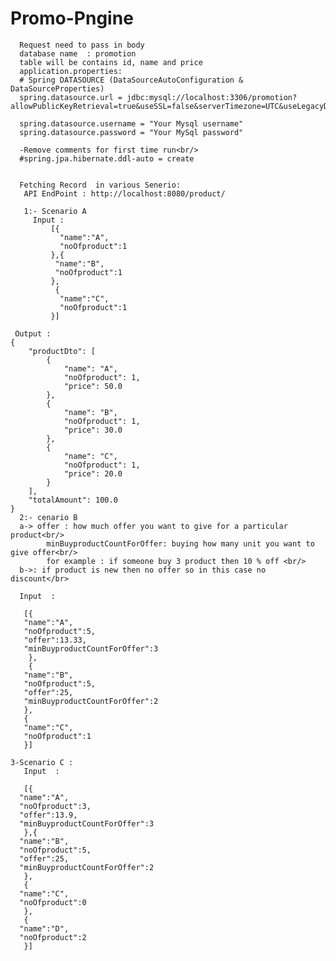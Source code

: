 # Promo-Pngine
      Request need to pass in body
      database name  : promotion
      table will be contains id, name and price
      application.properties:
      # Spring DATASOURCE (DataSourceAutoConfiguration & DataSourceProperties)
      spring.datasource.url = jdbc:mysql://localhost:3306/promotion?allowPublicKeyRetrieval=true&useSSL=false&serverTimezone=UTC&useLegacyDatetimeCode=false

      spring.datasource.username = "Your Mysql username"
      spring.datasource.password = "Your MySql password"
   
      -Remove comments for first time run<br/>
      #spring.jpa.hibernate.ddl-auto = create
      
  
      Fetching Record  in various Senerio:
       API EndPoint : http://localhost:8080/product/
       
       1:- Scenario A
         Input :
             [{
               "name":"A",
               "noOfproduct":1
             },{
              "name":"B",
              "noOfproduct":1
             },
              {
               "name":"C",
               "noOfproduct":1
             }]
 
     Output : 
    {
        "productDto": [
            {
                "name": "A",
                "noOfproduct": 1,
                "price": 50.0
            },
            {
                "name": "B",
                "noOfproduct": 1,
                "price": 30.0
            },
            {
                "name": "C",
                "noOfproduct": 1,
                "price": 20.0
            }
        ],
        "totalAmount": 100.0
    }
      2:- cenario B
      a-> offer : how much offer you want to give for a particular product<br/>
            minBuyproductCountForOffer: buying how many unit you want to give offer<br/>
            for example : if someone buy 3 product then 10 % off <br/>
      b->: if product is new then no offer so in this case no discount</br>
      
      Input  : 
      
       [{
       "name":"A",
       "noOfproduct":5,
       "offer":13.33,
       "minBuyproductCountForOffer":3
        },
        {
       "name":"B",
       "noOfproduct":5,
       "offer":25,
       "minBuyproductCountForOffer":2
       },
       {
       "name":"C",
       "noOfproduct":1
       }]
       
    3-Scenario C :
       Input  :
       
       [{
      "name":"A",
      "noOfproduct":3,
      "offer":13.9,
      "minBuyproductCountForOffer":3
       },{
      "name":"B",
      "noOfproduct":5,
      "offer":25,
      "minBuyproductCountForOffer":2
       },
       {
      "name":"C",
      "noOfproduct":0
       },
       {
      "name":"D",
      "noOfproduct":2
       }]
